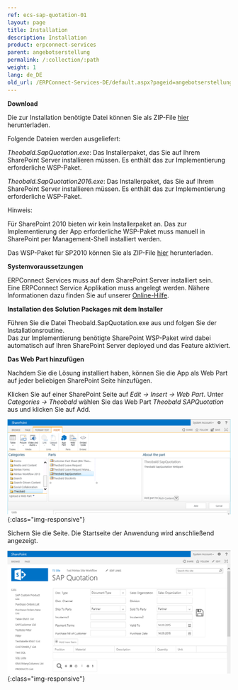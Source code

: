 ```yaml
---
ref: ecs-sap-quotation-01
layout: page
title: Installation
description: Installation
product: erpconnect-services
parent: angebotserstellung
permalink: /:collection/:path
weight: 1
lang: de_DE
old_url: /ERPConnect-Services-DE/default.aspx?pageid=angebotserstellung-install
---
```


**Download**

Die zur Installation benötigte Datei können Sie als ZIP-File [hier](https://my.theobald-software.com/files/ECS/Theobald.SAPQuotation.zip) herunterladen.

Folgende Dateien werden ausgeliefert: 

*Theobald.SapQuotation.exe*: Das Installerpaket, das Sie auf Ihrem SharePoint Server installieren müssen. Es enthält das zur Implementierung erforderliche WSP-Paket.  

*Theobald.SapQuotation2016.exe*: Das Installerpaket, das Sie auf Ihrem SharePoint Server installieren müssen. Es enthält das zur Implementierung erforderliche WSP-Paket.

Hinweis: 

Für SharePoint 2010 bieten wir kein Installerpaket an. Das zur Implementierung der App erforderliche WSP-Paket muss manuell in SharePoint per Management-Shell installiert werden. 

Das WSP-Paket für SP2010 können Sie als ZIP-File [hier](https://my.theobald-software.com/files/ECS/Theobald.SapQuotationSP2010.zip) herunterladen.  

**Systemvoraussetzungen** 

ERPConnect Services muss auf dem SharePoint Server installiert sein.<br>
Eine ERPConnect Service Applikation muss angelegt werden. Nähere Informationen dazu finden Sie auf unserer [Online-Hilfe](../../ecs-de/ecs-runtime/ecs-konfiguration/ecs-application-anlegen).   


**Installation des Solution Packages mit dem Installer**

Führen Sie die Datei Theobald.SapQuotation.exe aus und folgen Sie der Installationsroutine. <br>
Das zur Implementierung benötigte SharePoint WSP-Paket wird dabei automatisch auf Ihren SharePoint Server deployed und das Feature aktiviert. 


**Das Web Part hinzufügen** 
	
Nachdem Sie die Lösung installiert haben, können Sie die App als Web Part auf jeder beliebigen SharePoint Seite hinzufügen.   

Klicken Sie auf einer SharePoint Seite auf *Edit -> Insert -> Web Part*. Unter *Categories -> Theobald*  wählen Sie das Web Part *Theobald SAPQuotation* aus und klicken Sie auf Add.

![ECS-BIA-SAPQuotation20](/img/content/ECS-BIA-SAPQuotation20.png){:class="img-responsive"}

Sichern Sie die Seite. Die Startseite der Anwendung wird anschließend angezeigt. 

![ECS-BIA-SAPQuotation21](/img/content/ECS-BIA-SAPQuotation21.png){:class="img-responsive"}
